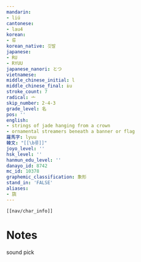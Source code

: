 ```yaml
---
mandarin:
- liú
cantonese:
- lau4
korean:
- 류
korean_native: 깃발
japanese:
- RU
- RYUU
japanese_nanori: とつ
vietnamese:
middle_chinese_initial: l
middle_chinese_final: ɨu
stroke_count: 7
radical: 亠
skip_number: 2-4-3
grade_level: 名
pos: ''
english:
- strings of jade hanging from a crown
- ornamental streamers beneath a banner or flag
羅馬字: lyuu
韓文: "[[\b륫]]"
joyo_level: ''
hsk_level: ''
hanmun_edu_level: ''
danayo_id: 8742
mc_id: 10378
graphemic_classification: 象形
stand_in: 'FALSE'
aliases:
- 旒
---
```

```meta-bind-embed
[[nav/char_info]]
```

# Notes
sound pick
